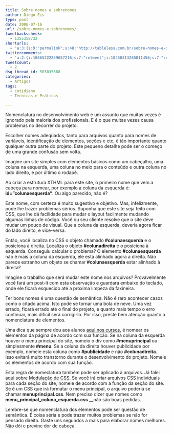```yaml
---
title: Sobre nomes e sobrenomes
author: Diego Eis
type: post
date: 2006-07-16
url: /sobre-nomes-e-sobrenomes/
tweetbackscheck:
  - 1355358732
shorturls:
  - 'a:3:{s:9:"permalink";s:48:"http://tableless.com.br/sobre-nomes-e-sobrenomes";s:7:"tinyurl";s:26:"http://tinyurl.com/42ndtcq";s:4:"isgd";s:19:"http://is.gd/JRc8k5";}'
twittercomments:
  - 'a:2:{i:10665222859657216;s:7:"retweet";i:10450313265811456;s:7:"retweet";}'
tweetcount:
  - 2
dsq_thread_id: 503035688
categories:
  - Artigos
tags:
  - cotidiano
  - Técnicas e Práticas

---
```

Nomenclatura no desenvolvimento web é um assunto que muitas vezes é ignorado pela maioria dos profissionais. E é o que muitas vezes causa problemas no decorrer do projeto.
  
Escolher nomes adeqüados, tanto para arquivos quanto para nomes de variáveis, identificação de elementos, seções e etc, é tão importante quanto qualquer outra parte do projeto. Este pequeno detalhe pode ser o começo de uma grande confusão sem volta.

Imagine um site simples com elementos básicos como um cabeçalho, uma coluna na esquerda, uma coluna no meio para o conteúdo e outra coluna no lado direito, e por último o rodapé.
  
Ao criar a estrutura XTHML para este site, o primeiro nome que vem a cabeça para nomear, por exemplo a coluna da esquerda é: **id=&#8221;colunaesquerda&#8221;**. Ou algo parecido, não é?
  
Este nome, com certeza é muito sugestivo e objetivo. Mas, infelizmente, pode lhe trazer problemas sérios. Suponha que este site seja feito com CSS, que lhe dá facilidade para mudar o layout facilmente mudando algumas linhas de código. Você ou seu cliente resolve que o site deve mudar um pouco de visual. Que a coluna da esquerda, deveria agora ficar do lado direito, e vice-versa.
  
Então, você localiza no CSS o objeto chamado **#colunaesquerda** e o posiciona à direita. Localiza o objeto **#colunadireita** e o posiciona à esquerda. Conseguiu calcular o problema? O elemento **#colunaesquerda** não é mais a coluna da esquerda, ele está alinhado agora a direita. Não parece estranho um objeto se chamar **#colunaesquerda** estar alinhado à direita?
  
Imagine o trabalho que será mudar este nome nos arquivos? Provavelmente você fará um post-it com esta observação e guardará embaixo do teclado, onde ele ficará esquecido até a próxima limpeza da faxineira.

Ter bons nomes é uma questão de semântica. Não é raro acontecer casos como o citado acima. Isto pode se tornar uma bola de neve. Uma vez errado, ficará errado até o final do projeto, e quanto mais tempo o erro continuar, mais dificil será corrigi-lo. Por isso, preste bem atenção quanto a nomenclatura de elementos.

Uma dica que sempre dou aos alunos [aqui nos cursos][1], é nomear os elementos da página de acordo com sua função: Se na coluna da esquerda houver o menu principal do site, nomeio o div como **#menuprincipal** ou simplesmente **#menu**. Se a coluna da direita houver publicidade por exemplo, nomeie esta coluna como **#publicidade** e não **#colunadireita**. Isso evitará muito transtorno durante o desenvolvimento do projeto. Nomeie os elementos de acordo com sua função.

Esta regra de nomeclatura também pode ser aplicado à arquivos. Já falei aqui sobre [Modulação de CSS][2]. Se você irá criar arquivos CSS individuais para cada seção do site, nomeie de acordo com a função da seção do site. Se é um CSS que irá formatar o menu principal, o arquivo poderia se chamar **menuprincipal.css**_._ Nem preciso dizer que nomes como **menu\_principal\_coluna_esquerda.css** __não são boas pedidas.

Lembre-se que nomenclatura dos elementos pode ser questão de semântica. É coisa séria e pode trazer muitos problemas se não for pensado direito. Gaste uns segundos a mais para elaborar nomes melhores. Não dói e previne dor de cabeça.

 [1]: http://visie.com.br/cursos/
 [2]: http://tableless.com.br/css-modular-breve-explicacao